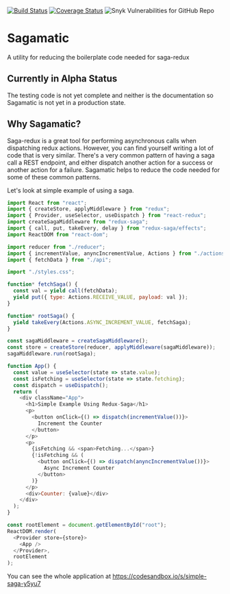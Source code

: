 [![Build Status](https://travis-ci.org/erikssource/sagamatic.svg?branch=master)](https://travis-ci.org/erikssource/sagamatic) [![Coverage Status](https://coveralls.io/repos/github/erikssource/sagamatic/badge.svg?branch=master)](https://coveralls.io/github/erikssource/sagamatic?branch=master) ![Snyk Vulnerabilities for GitHub Repo](https://img.shields.io/snyk/vulnerabilities/github/erikssource/sagamatic)
# Sagamatic
A utility for reducing the boilerplate code needed for saga-redux

## Currently in Alpha Status
The testing code is not yet complete and neither is the documentation so Sagamatic is not yet
in a production state.

## Why Sagamatic?
Saga-redux is a great tool for performing asynchronous calls when dispatching redux actions. However, you can find yourself writing a lot of code that is very similar. There's a very common pattern of having a saga call a REST endpoint, and either dispatch another action for a success or another action for a failure. Sagamatic helps to reduce the code needed for some of these common patterns.

Let's look at simple example of using a saga.
```javascript
import React from "react";
import { createStore, applyMiddleware } from "redux";
import { Provider, useSelector, useDispatch } from "react-redux";
import createSagaMiddleware from "redux-saga";
import { call, put, takeEvery, delay } from "redux-saga/effects";
import ReactDOM from "react-dom";

import reducer from "./reducer";
import { incrementValue, anyncIncrementValue, Actions } from "./actions";
import { fetchData } from "./api";

import "./styles.css";

function* fetchSaga() {
  const val = yield call(fetchData);
  yield put({ type: Actions.RECEIVE_VALUE, payload: val });
}

function* rootSaga() {
  yield takeEvery(Actions.ASYNC_INCREMENT_VALUE, fetchSaga);
}

const sagaMiddleware = createSagaMiddleware();
const store = createStore(reducer, applyMiddleware(sagaMiddleware));
sagaMiddleware.run(rootSaga);

function App() {
  const value = useSelector(state => state.value);
  const isFetching = useSelector(state => state.fetching);
  const dispatch = useDispatch();
  return (
    <div className="App">
      <h1>Simple Example Using Redux-Saga</h1>
      <p>
        <button onClick={() => dispatch(incrementValue())}>
          Increment the Counter
        </button>
      </p>
      <p>
        {isFetching && <span>Fetching...</span>}
        {!isFetching && (
          <button onClick={() => dispatch(anyncIncrementValue())}>
            Async Increment Counter
          </button>
        )}
      </p>
      <div>Counter: {value}</div>
    </div>
  );
}

const rootElement = document.getElementById("root");
ReactDOM.render(
  <Provider store={store}>
    <App />
  </Provider>,
  rootElement
);
```

You can see the whole application at https://codesandbox.io/s/simple-saga-y5yu7

